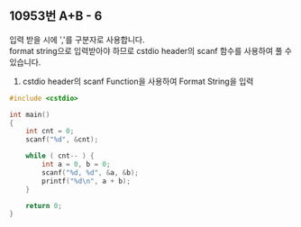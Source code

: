 10953번 A+B - 6
--------------

입력 받을 시에 ','를 구분자로 사용합니다.  
format string으로 입력받아야 하므로 cstdio header의 scanf 함수를 사용하여 풀 수 있습니다.

1. cstdio header의 scanf Function을 사용하여 Format String을 입력

~~~ cpp
#include <cstdio>

int main() 
{
    int cnt = 0;
    scanf("%d", &cnt);

    while ( cnt-- ) {
        int a = 0, b = 0;
        scanf("%d, %d", &a, &b);
        printf("%d\n", a + b);
    }

    return 0;
}
~~~
